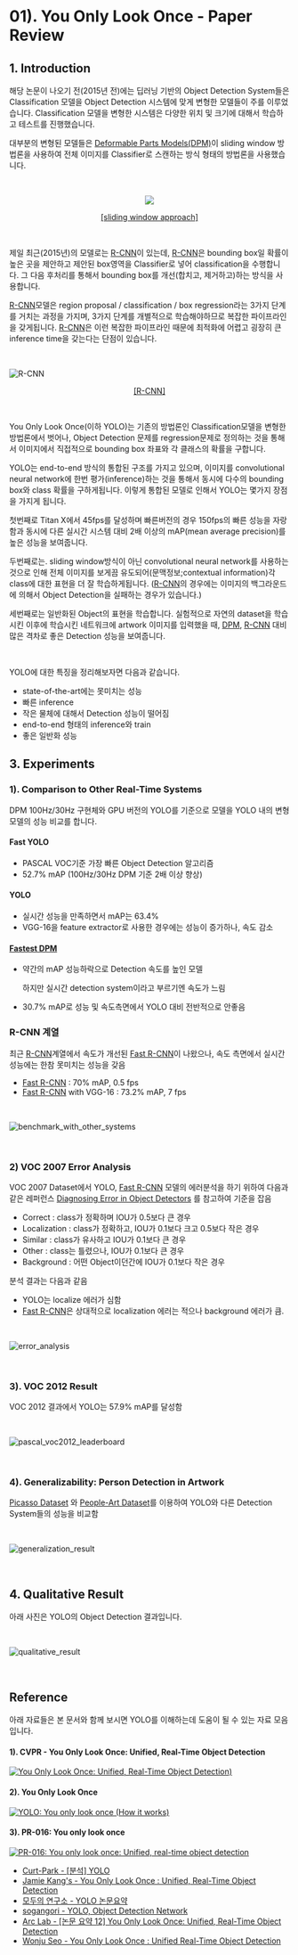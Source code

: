 # 01). You Only Look Once - Paper Review



## 1. Introduction

해당 논문이 나오기 전(2015년 전)에는 딥러닝 기반의 Object Detection System들은 Classification 모델을 Object Detection 시스템에 맞게 변형한 모델들이 주를 이루었습니다. Classification 모델을 변형한 시스템은 다양한 위치 및 크기에 대해서 학습하고 테스트를 진행했습니다. 

대부분의 변형된 모델들은 [Deformable Parts Models(DPM)](https://www.cs.cmu.edu/~deva/papers/dpm_acm.pdf)이 sliding window 방법론을 사용하여 전체 이미지를 Classifier로 스캔하는 방식 형태의 방법론을 사용했습니다.

​    

<p align="center"><img src="https://user-images.githubusercontent.com/13328380/49448628-a96bff00-f81c-11e8-8d54-3435f1c2a3e4.gif" /></p>

<center>
    <a href="https://www.pyimagesearch.com/2015/03/23/sliding-windows-for-object-detection-with-python-and-opencv/">
	[sliding window approach]    
    </a>
</center>

​    

제일 최근(2015년)의 모델로는 [R-CNN](https://arxiv.org/pdf/1311.2524.pdf)이 있는데, [R-CNN](https://arxiv.org/pdf/1311.2524.pdf)은 bounding box일 확률이 높은 곳을 제안하고 제안된 box영역을 Classifier로 넣어 classification을 수행합니다. 그 다음 후처리를 통해서 bounding box를 개선(합치고, 제거하고)하는 방식을 사용합니다. 

[R-CNN](https://arxiv.org/pdf/1311.2524.pdf)모델은 region proposal  / classification / box regression라는 3가지  단계를 거치는 과정을 가지며, 3가지 단계를 개별적으로 학습해야하므로 복잡한 파이프라인을 갖게됩니다. [R-CNN](https://arxiv.org/pdf/1311.2524.pdf)은 이런 복잡한 파이프라인 때문에 최적화에 어렵고 굉장히 큰 inference time을 갖는다는 단점이 있습니다.

​    

![R-CNN](https://user-images.githubusercontent.com/13328380/49448834-0962a580-f81d-11e8-9926-e6cd2a5fe646.jpg)

<center>
    <a href="https://jamiekang.github.io/2017/05/28/faster-r-cnn/">
	[R-CNN]    
    </a>
</center>

​    

You Only Look Once(이하 YOLO)는 기존의 방법론인 Classification모델을 변형한 방법론에서 벗어나, Object Detection 문제를 regression문제로 정의하는 것을 통해서 이미지에서 직접적으로 bounding box 좌표와 각 클래스의 확률을 구합니다. 

YOLO는 end-to-end 방식의 통합된 구조를 가지고 있으며, 이미지를 convolutional neural network에 한번 평가(inference)하는 것을 통해서 동시에 다수의 bounding box와 class 확률을 구하게됩니다. 이렇게 통합된 모델로 인해서  YOLO는 몇가지 장점을 가지게 됩니다.

첫번째로 Titan X에서 45fps를 달성하며 빠른버전의 경우 150fps의 빠른 성능을 자랑함과 동시에 다른 실시간 시스템 대비 2배 이상의 mAP(mean average precision)를 높은 성능을 보여줍니다.

두번째로는. sliding window방식이 아닌 convolutional neural network를 사용하는 것으로 인해 전체 이미지를 보게끔 유도되어(문맥정보;contextual information)각 class에 대한 표현을 더 잘 학습하게됩니다. ([R-CNN](https://arxiv.org/pdf/1311.2524.pdf)의 경우에는 이미지의 백그라운드에 의해서 Object Detection을 실패하는 경우가 있습니다.)

세번째로는 일반화된 Object의 표현을 학습합니다. 실험적으로 자연의 dataset을 학습시킨 이후에 학습시킨 네트워크에 artwork 이미지를 입력했을 때, [DPM](https://www.cs.cmu.edu/~deva/papers/dpm_acm.pdf), [R-CNN](https://arxiv.org/pdf/1311.2524.pdf) 대비 많은 격차로 좋은 Detection 성능을 보여줍니다.

​    

YOLO에 대한 특징을 정리해보자면 다음과 같습니다.

- state-of-the-art에는 못미치는 성능
- 빠른 inference
- 작은 물체에 대해서 Detection 성능이 떨어짐
- end-to-end 형태의 inference와 train
- 좋은 일반화 성능



## 3. Experiments



### 1). Comparison to Other Real-Time Systems

DPM 100Hz/30Hz 구현체와 GPU 버전의 YOLO를 기준으로 모델을 YOLO 내의 변형 모델의 성능 비교를 합니다.



#### Fast YOLO

- PASCAL VOC기준 가장 빠른 Object Detection 알고리즘
- 52.7% mAP (100Hz/30Hz DPM 기준 2배 이상 향상)



#### YOLO

- 실시간 성능을 만족하면서 mAP는 63.4%
- VGG-16을 feature extractor로 사용한 경우에는 성능이 증가하나, 속도 감소



#### [Fastest DPM](http://www.cbsr.ia.ac.cn/users/jjyan/Fastest_DPM.pdf)

- 약간의 mAP 성능하락으로 Detection 속도를 높인 모델

  하지만 실시간 detection system이라고 부르기엔 속도가 느림

- 30.7% mAP로 성능 및 속도측면에서 YOLO 대비 전반적으로 안좋음



### R-CNN 계열

최근 [R-CNN](https://arxiv.org/pdf/1311.2524.pdf)계열에서 속도가 개선된 [Fast R-CNN](https://arxiv.org/pdf/1506.01497.pdf)이 나왔으나, 속도 측면에서 실시간 성능에는 한참 못미치는 성능을 갖음

- [Fast R-CNN](https://arxiv.org/pdf/1506.01497.pdf) : 70% mAP, 0.5 fps
- [Fast R-CNN](https://arxiv.org/pdf/1506.01497.pdf) with VGG-16 : 73.2% mAP, 7 fps

​    

![benchmark_with_other_systems](https://user-images.githubusercontent.com/13328380/49447560-33669880-f81a-11e8-9a2f-db7588e8357b.png)

​    

### 2) VOC 2007 Error Analysis

VOC 2007 Dataset에서 YOLO, [Fast R-CNN](https://arxiv.org/pdf/1506.01497.pdf) 모델의 에러분석을 하기 위하여 다음과 같은 레퍼런스 [Diagnosing Error in Object Detectors](http://dhoiem.web.engr.illinois.edu/publications/eccv2012_detanalysis_derek.pdf) 를 참고하여 기준을 잡음



- Correct : class가 정확하며 IOU가 0.5보다 큰 경우
- Localization : class가 정확하고, IOU가 0.1보다 크고 0.5보다 작은 경우
- Similar : class가 유사하고 IOU가 0.1보다 큰 경우
- Other : class는 틀렸으나, IOU가 0.1보다 큰 경우
- Background : 어떤 Object이던간에 IOU가 0.1보다 작은 경우



분석 결과는 다음과 같음

- YOLO는 localize 에러가 심함
- [Fast R-CNN](https://arxiv.org/pdf/1506.01497.pdf)은 상대적으로 localization 에러는 적으나 background 에러가 큼.

​    

![error_analysis](https://user-images.githubusercontent.com/13328380/49448061-64939880-f81b-11e8-85d8-7bfea72dae47.png)

​    

### 3). VOC 2012 Result



VOC 2012 결과에서 YOLO는 57.9% mAP를 달성함

​    

![pascal_voc2012_leaderboard](https://user-images.githubusercontent.com/13328380/49448183-af151500-f81b-11e8-8c2f-a3eefaf96f24.png)

​    

### 4). Generalizability: Person Detection in Artwork

[Picasso Dataset](https://people.eecs.berkeley.edu/~shiry/publications/Picasso_ECCV_2014.pdf) 와 [People-Art Dataset](https://core.ac.uk/download/pdf/38151134.pdf)를 이용하여 YOLO와 다른 Detection System들의 성능을 비교함

​    

![generalization_result](https://user-images.githubusercontent.com/13328380/49448429-3bbfd300-f81c-11e8-9e87-ad2ef8923977.png)

​    

## 4. Qualitative Result

아래 사진은 YOLO의 Object Detection 결과입니다.

​    

![qualitative_result](https://user-images.githubusercontent.com/13328380/49448530-70338f00-f81c-11e8-9bcc-0842659bc1c0.png)

​    

## Reference

아래 자료들은 본 문서와 함께 보시면 YOLO를 이해하는데 도움이 될 수 있는 자료 모음입니다.



#### 1). CVPR - You Only Look Once: Unified, Real-Time Object Detection

[![You Only Look Once: Unified, Real-Time Object Detection)](https://img.youtube.com/vi/NM6lrxy0bxs/0.jpg)](https://www.youtube.com/watch?v=NM6lrxy0bxs) 



#### 2). You Only Look Once

[![YOLO: You only look once (How it works)](https://img.youtube.com/vi/L0tzmv--CGY/0.jpg)](https://www.youtube.com/watch?v=L0tzmv--CGY) 



#### 3). PR-016: You only look once

[![PR-016: You only look once: Unified, real-time object detection](https://img.youtube.com/vi/eTDcoeqj1_w/0.jpg)](https://www.youtube.com/watch?v=eTDcoeqj1_w) 



- [Curt-Park - [분석] YOLO](https://curt-park.github.io/2017-03-26/yolo/)
- [Jamie Kang's - You Only Look Once : Unified, Real-Time Object Detection](https://jamiekang.github.io/2017/06/18/you-only-look-once-unified-real-time-object-detection/)
- [모두의 연구소 - YOLO 논문요약](https://www.google.com/url?sa=t&rct=j&q=&esrc=s&source=web&cd=5&ved=2ahUKEwiozv-VtobfAhXDdN4KHRFND4AQFjAEegQIAxAC&url=http%3A%2F%2Fwww.modulabs.co.kr%2F%3Fmodule%3Dfile%26act%3DprocFileDownload%26file_srl%3D20615%26sid%3D8629ec2e16ef451a8ce8ad206b112b42%26module_srl%3D18164&usg=AOvVaw0IGwOXa1Er1GIlNH7o0DVi)
- [sogangori - YOLO, Object Detection Network](http://blog.naver.com/PostView.nhn?blogId=sogangori&logNo=220993971883&parentCategoryNo=15&categoryNo=&viewDate=&isShowPopularPosts=true&from=search)
- [Arc Lab - [논문 요약 12] You Only Look Once: Unified, Real-Time Object Detection](http://arclab.tistory.com/167)
- [Wonju Seo - You Only Look Once : Unified Real-Time Object Detection](http://wewinserv.tistory.com/79)

